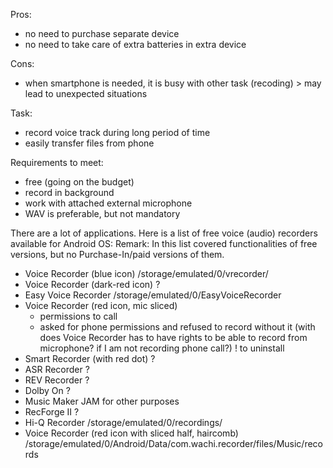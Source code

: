 Pros:
- no need to purchase separate device
- no need to take care of extra batteries in extra device

Cons:
- when smartphone is needed, it is busy with other task (recoding) > may lead to unexpected situations

Task:
- record voice track during long period of time
- easily transfer files from phone

Requirements to meet:
- free (going on the budget)
- record in background
- work with attached external microphone
- WAV is preferable, but not mandatory

There are a lot of applications. Here is a list of free voice (audio) recorders available for Android OS:
Remark: In this list covered functionalities of free versions, but no Purchase-In/paid versions of them.
- Voice Recorder (blue icon)
    /storage/emulated/0/vrecorder/
- Voice Recorder (dark-red icon)
   ?
- Easy Voice Recorder
    /storage/emulated/0/EasyVoiceRecorder
- Voice Recorder (red icon, mic sliced)
    - permissions to call
    - asked for phone permissions and refused to record without it (with does Voice Recorder has to have rights to be able to record from microphone? if I am not recording phone call?)
    ! to uninstall
- Smart Recorder (with red dot)
    ?
- ASR Recorder
    ?
- REV Recorder
    ?
- Dolby On
    ?
- Music Maker JAM
    for other purposes
- RecForge II
    ?
- Hi-Q Recorder
    /storage/emulated/0/recordings/
- Voice Recorder (red icon with sliced half, haircomb)
    /storage/emulated/0/Android/Data/com.wachi.recorder/files/Music/records
